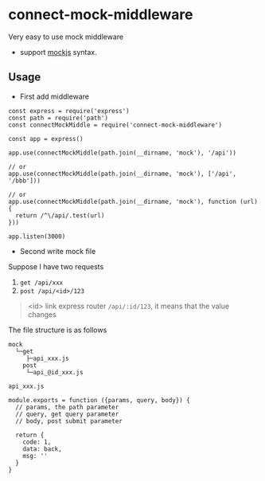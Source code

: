 # connect-mock-middleware

Very easy to use mock middleware

- support [mockjs](http://mockjs.com/examples.html) syntax.

## Usage
- First add middleware
```
const express = require('express')
const path = require('path')
const connectMockMiddle = require('connect-mock-middleware')

const app = express()

app.use(connectMockMiddle(path.join(__dirname, 'mock'), '/api'))

// or
app.use(connectMockMiddle(path.join(__dirname, 'mock'), ['/api', '/bbb']))

// or
app.use(connectMockMiddle(path.join(__dirname, 'mock'), function (url) {
  return /^\/api/.test(url)
}))

app.listen(3000)
```

- Second write mock file

Suppose I have two requests

1. `get /api/xxx`
1. `post /api/<id>/123`
> \<id> link express router `/api/:id/123`, it means that the value changes

The file structure is as follows
```
mock
  └─get
     ├─api_xxx.js
    post
     └─api_@id_xxx.js
```

`api_xxx.js`
```
module.exports = function ({params, query, body}) {
  // params, the path parameter
  // query, get query parameter
  // body, post submit parameter
  
  return {
    code: 1,
    data: back,
    msg: ''
  }
}
```
